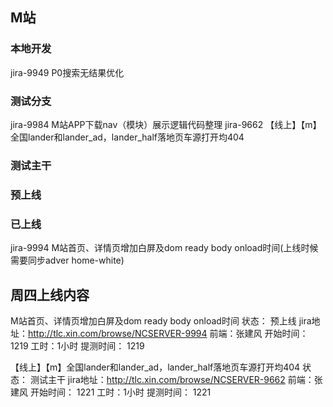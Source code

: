 ## M站
### 本地开发
jira-9949  P0搜索无结果优化
### 测试分支
jira-9984 M站APP下载nav（模块）展示逻辑代码整理
jira-9662 【线上】【m】全国lander和lander_ad，lander_half落地页车源打开均404
### 测试主干
### 预上线
### 已上线
jira-9994 M站首页、详情页增加白屏及dom ready body onload时间(上线时候 需要同步adver home-white)

## 周四上线内容
 M站首页、详情页增加白屏及dom ready body onload时间 
 状态： 预上线 
 jira地址：http://tlc.xin.com/browse/NCSERVER-9994 
 前端：张建风 
 开始时间： 1219 
 工时：1小时
 提测时间： 1219
 
 
【线上】【m】全国lander和lander_ad，lander_half落地页车源打开均404
 状态： 测试主干 
 jira地址：http://tlc.xin.com/browse/NCSERVER-9662 
 前端：张建风 
 开始时间： 1221 
 工时：1小时
 提测时间： 1221
